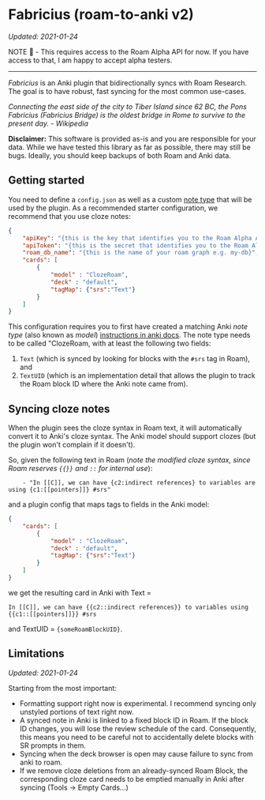 # Fabricius (roam-to-anki v2)
_Updated: 2021-01-24_

NOTE 🍩 - This requires access to the Roam Alpha API for now. If you have access to that, I am happy to accept alpha testers.

---

*Fabricius* is an Anki plugin that bidirectionally syncs with Roam Research. The goal is to have robust, fast syncing for the most common use-cases.

_Connecting the east side of the city to Tiber Island since 62 BC, the Pons Fabricius (Fabricius Bridge) is the oldest bridge in Rome to survive to the present day. - Wikipedia_

**Disclaimer:** This software is provided as-is and you are responsible for your data. While we have tested this library as far as possible, there may still be bugs. Ideally, you should keep backups of both Roam and Anki data.

## Getting started
You need to define a `config.json` as well as a custom [note type](https://docs.ankiweb.net/#/getting-started?id=note-types) that will be used by the plugin. As a recommended starter configuration, we recommend that you use cloze notes:

```json
{
    "apiKey": "{this is the key that identifies you to the Roam Alpha API}",
    "apiToken": "{this is the secret that identifies you to the Roam Alpha API}",
    "roam_db_name": "{this is the name of your roam graph e.g. my-db}",
    "cards": [
        {
            "model" : "ClozeRoam",
            "deck" : "default",
            "tagMap": {"srs":"Text"}
        }
    ]
}
```

This configuration requires you to first have created a matching Anki *note type* (also known as *model*) [instructions in anki docs](https://docs.ankiweb.net/#/getting-started?id=note-types). The note type needs to be called "ClozeRoam, with at least the following two fields: 
1. `Text` (which is synced by looking for blocks with the `#srs` tag in Roam), and
2. `TextUID` (which is an implementation detail that allows the plugin to track the Roam block ID where the Anki note came from).

## Syncing cloze notes

When the plugin sees the cloze syntax in Roam text, it will automatically convert it to Anki's cloze syntax. The Anki model should support clozes (but the plugin won't complain if it doesn't).

So, given the following text in Roam (*note the modified cloze syntax, since Roam reserves `{{}}` and `::` for internal use*):
```text
    - "In [[C]], we can have {c2:indirect references} to variables are using {c1:[[pointers]]} #srs"
```

and a plugin config that maps tags to fields in the Anki model:
```json
{
    "cards": [
        {
            "model" : "ClozeRoam",
            "deck" : "default",
            "tagMap": {"srs":"Text"}
        }
    ]
}
```

we get the resulting card in Anki with Text = 
```
In [[C]], we can have {{c2::indirect references}} to variables using {{c1::[[pointers]]}} #srs
```

and TextUID = `{someRoamBlockUID}`.

## Limitations
_Updated: 2021-01-24_

Starting from the most important:
- Formatting support right now is experimental. I recommend syncing only unstyled portions of text right now.
- A synced note in Anki is linked to a fixed block ID in Roam. If the block ID changes, you will lose the review schedule of the card. Consequently, this means you need to be careful not to accidentally delete blocks with SR prompts in them.
- Syncing when the deck browser is open may cause failure to sync from anki to roam.
- If we remove cloze deletions from an already-synced Roam Block, the corresponding cloze card needs to be emptied manually in Anki after syncing (Tools -> Empty Cards...)
